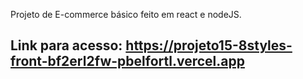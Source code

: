 Projeto de E-commerce básico feito em react e nodeJS.

## Link para acesso: https://projeto15-8styles-front-bf2erl2fw-pbelfortl.vercel.app
